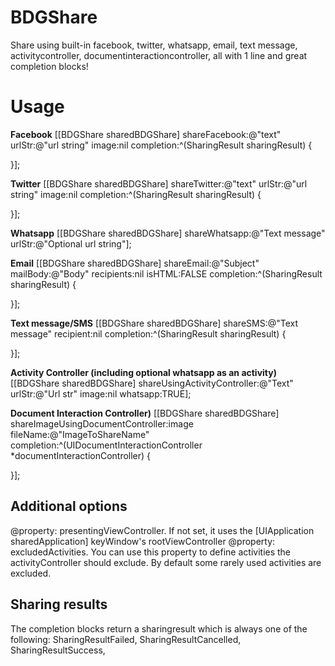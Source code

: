 BDGShare
========

Share using built-in facebook, twitter, whatsapp, email, text message, activitycontroller, documentinteractioncontroller, all with 1 line and great completion blocks!

# Usage

**Facebook**
[[BDGShare sharedBDGShare] shareFacebook:@"text" urlStr:@"url string" image:nil completion:^(SharingResult sharingResult) {
        
}];

**Twitter**
[[BDGShare sharedBDGShare] shareTwitter:@"text" urlStr:@"url string" image:nil completion:^(SharingResult sharingResult) {
        
}];

**Whatsapp**
[[BDGShare sharedBDGShare] shareWhatsapp:@"Text message" urlStr:@"Optional url string"];

**Email**
[[BDGShare sharedBDGShare] shareEmail:@"Subject" mailBody:@"Body" recipients:nil isHTML:FALSE completion:^(SharingResult sharingResult) {
        
}];

**Text message/SMS**
[[BDGShare sharedBDGShare] shareSMS:@"Text message" recipient:nil completion:^(SharingResult sharingResult) {
        
}];

**Activity Controller (including optional whatsapp as an activity)**
[[BDGShare sharedBDGShare] shareUsingActivityController:@"Text" urlStr:@"Url str" image:nil whatsapp:TRUE];

**Document Interaction Controller)**
[[BDGShare sharedBDGShare] shareImageUsingDocumentController:image fileName:@"ImageToShareName" completion:^(UIDocumentInteractionController *documentInteractionController) {
        
}];

## Additional options

@property: presentingViewController. If not set, it uses the [UIApplication sharedApplication] keyWindow's rootViewController
@property: excludedActivities. You can use this property to define activities the activityController should exclude. By default some rarely used activities are excluded.


## Sharing results

The completion blocks return a sharingresult which is always one of the following:
SharingResultFailed,
SharingResultCancelled,
SharingResultSuccess,
